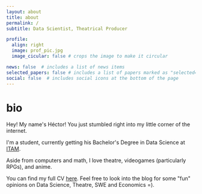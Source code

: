 ```yaml
---
layout: about
title: about
permalink: /
subtitle: Data Scientist, Theatrical Producer

profile:
  align: right
  image: prof_pic.jpg
  image_cicular: false # crops the image to make it circular

news: false  # includes a list of news items
selected_papers: false # includes a list of papers marked as "selected={true}"
social: false  # includes social icons at the bottom of the page
---
```


# bio

Hey! My name's Héctor! You just stumbled right into my little corner of the internet. 

I'm a student, currently getting his Bachelor's Degree in Data Science at [ITAM](https://www.itam.mx/).  

Aside from computers and math, I love theatre, videogames (particularly RPGs), and anime.

You can find my full CV [here](cv). Feel free to look into the blog for some "fun" opinions on Data Science, Theatre, SWE and Economics =).

